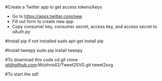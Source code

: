 #Create a Twitter app to get access tokens/keys
  - Go to https://apps.twitter.com/new
  - Fill out form to create new app
  - Copy consumer key, consumer secret, access key, and access secret
  to oAuth.py

#Install pip if not installed
  sudo apt-get install pip

#Install tweepy
  sudo pip install tweepy

#To download this code
  cd
  git clone git@github.com:Mrjohns42/Tweet2SVG.git tweet2svg

#To start the sdf
